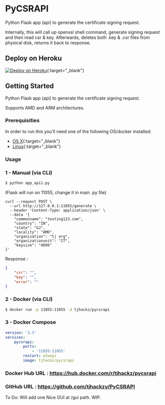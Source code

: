 # PyCSRAPI
Python Flask app (api) to generate the certificate signing request.

Internally, this will call up openssl shell command, generate signing request and then read csr & key.
Afterwards, deletes both .key & .csr files from physical disk, returns it back to response. 

## Deploy on Heroku
[![Deploy on Heroku](https://www.herokucdn.com/deploy/button.svg)](https://heroku.com/deploy){:target="_blank"}



## Getting Started

Python Flask app (api) to generate the certificate signing request.

Supports AMD and ARM architectures.

### Prerequisities


In order to run this you'll need one of the following OS/docker installed:

* [OS X](https://docs.docker.com/mac/started/){:target="_blank"}
* [Linux](https://docs.docker.com/linux/started/){:target="_blank"}

### Usage

### 1 - Manual (via CLI)

```bash
$ python app_api1.py
```

(Flask will run on 11055, change it in main .py file)

```
curl --request POST \
  --url http://127.0.0.1:11055/generate \
  --header 'Content-Type: application/json' \
  --data '{
	"commonname": "testing123.com",
	"country": "IN",
	"state": "GJ",
	"locality": "AMD",
	"organization": "tj org",
	"organizationunit": "IT",
	"keysize": "4096"
}'
```

Response :

```json
{
	"csr": "",
	"key": "",
	"error": ""
}
```

### 2 - Docker (via CLI)


```bash
$ docker run -p 11055:11055 -d tjhackz/pycsrapi
```

### 3 - Docker Compose 

```yml
version: '3.3'
services:
    pycsrapi:
        ports:
            - '11055:11055'
        restart: always
        image: tjhackz/pycsrapi
```

### Docker Hub URL : https://hub.docker.com/r/tjhackz/pycsrapi
### GitHub URL : https://github.com/tjhackzy/PyCSRAPI




To Do:
Will add one Nice GUI at /gui path. 
WIP.
